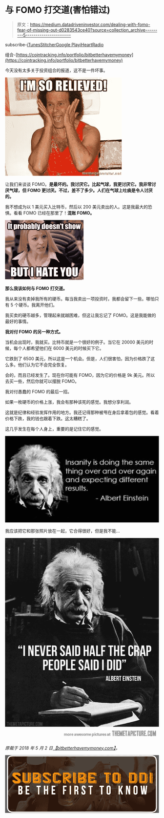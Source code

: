 # 与 FOMO 打交道(害怕错过)

> 原文：<https://medium.datadriveninvestor.com/dealing-with-fomo-fear-of-missing-out-d0283543ce40?source=collection_archive---------5----------------------->

subscribe-[iTunes](https://itunes.apple.com/us/podcast/bit-better-have-my-money/id1374764732)[Stitcher](http://www.stitcher.com/s?fid=183129&refid=stpr)[Google Play](https://playmusic.app.goo.gl/?ibi=com.google.PlayMusic&isi=691797987&ius=googleplaymusic&apn=com.google.android.music&link=https://play.google.com/music/m/Ikoddu7nd3g5ijjnhnedvdpgzo4?t%3DBit_Better_Have_My_Money!%26pcampaignid%3DMKT-na-all-co-pr-mu-pod-16)[iHeartRadio](https://www.iheart.com/podcast/269-Bit-Better-Have-My-29238100)

组合-[https://cointracking.info/portfolio/bitbetterhavemymoney](https://cointracking.info/portfolio/bitbetterhavemymoney)

今天没有太多关于投资组合的报道，这不是一件坏事。

![](img/3c6be7f66592e4dd92e3a3f16ce7143f.png)

让我们来谈谈 FOMO。**是最坏的。我讨厌它。比起气球，我更讨厌它。我非常讨厌气球，但 FOMO 更讨厌。不过，差不了多少。人们在气球上吐痰是令人讨厌的。**

我不想成为以 1 美元买入比特币，然后以 200 美元卖出的人。这是我最大的恐惧。看看 FOMO 已经在那里了！**混账 FOMO。**

![](img/6d74aa058a2b9bbf6aa14415cb3f340b.png)

**那么我该如何与 FOMO 打交道。**

我从来没有卖掉我所有的硬币。每当我卖出一项投资时，我都会留下一些。哪怕只有 5 个硬币。我离开他们。

我买卖的硬币越多，管理起来就越困难，但这让我忘记了 FOMO。这是我能做的最好的事情。

**我对付 FOMO 的另一种方式。**

当机会出现时，我就买。比特币就是一个很好的例子。当它在 20000 美元的时候，每个人都希望他们在 6000 美元的时候买下它。

它跌到了 6500 美元，所以这是一个机会。但是，人们很害怕，因为价格跌了这么多。他们认为它不会完全恢复。

会的，而且已经发生了。现在你可能有 FOMO，因为它的价格是 9k 美元。所以去买一些，然后你就可以摆脱 FOMO。

我对付愚蠢的 FOMO 的最后一招。

如果一枚硬币的价格上涨，我会有那种该死的感觉。我想分享利润。

这就是纪律和经验发挥作用的地方。我还记得那种被甩在身后拿着包的感觉。看着价格下跌，我的钱也跟着下跌。这太糟糕了。

这几乎发生在每个人身上，重要的是记住它的感觉。

![](img/4ade8aafbdbdadb0ce4f187b7d7da702.png)

我应该把它和那张照片放在一起，它合得很好，但是我不能…

![](img/4b747f823b55afd8f49a717c34b52c8a.png)

*原载于 2018 年 5 月 2 日*[*【bitbetterhavemymoney.com】*](http://bitbetterhavemymoney.com/dealing-with-fomo-fear-of-missing-out/)*。*

[![](img/4270b3e4285d19c2c93be3eb63673c5e.png)](http://eepurl.com/dw5NFP)